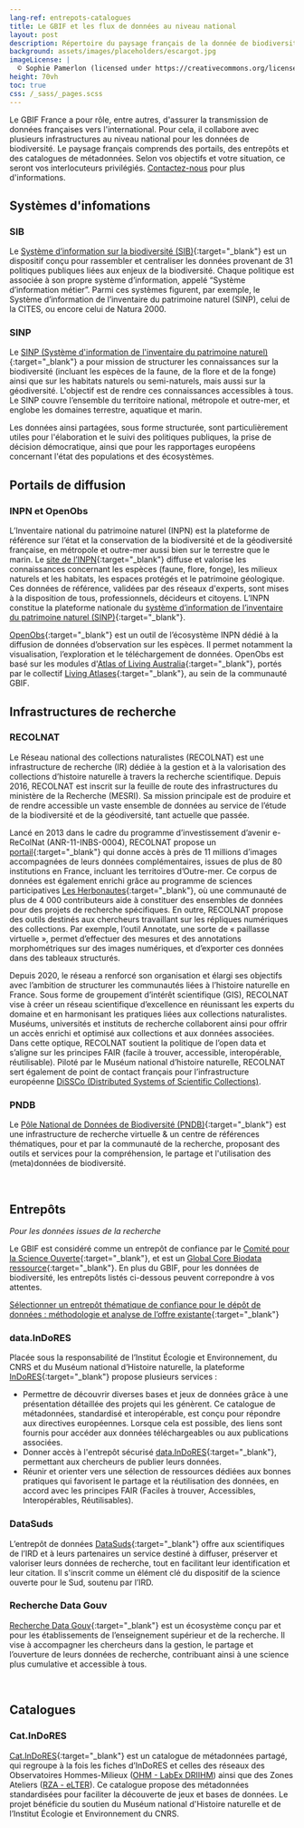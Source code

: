 ```yaml
---
lang-ref: entrepots-catalogues
title: Le GBIF et les flux de données au niveau national
layout: post
description: Répertoire du paysage français de la donnée de biodiversité
background: assets/images/placeholders/escargot.jpg
imageLicense: |
  © Sophie Pamerlon (licensed under https://creativecommons.org/licenses/by-sa/4.0/)
height: 70vh
toc: true
css: /_sass/_pages.scss
---
```


Le GBIF France a pour rôle, entre autres, d'assurer la transmission de données françaises vers l'international. Pour cela, il collabore avec plusieurs infrastructures au niveau national pour les données de biodiversité. Le paysage français comprends des portails, des entrepôts et des catalogues de métadonnées. Selon vos objectifs et votre situation, ce seront vos interlocuteurs privilégiés. [Contactez-nous]((mailto:gbif@gbif.fr)) pour plus d'informations. 

## Systèmes d'infomations

### SIB
Le [Système d’information sur la biodiversité (SIB)](https://naturefrance.fr/systeme-information-biodiversite){:target="_blank"} est un dispositif conçu pour rassembler et centraliser les données provenant de 31 politiques publiques liées aux enjeux de la biodiversité. Chaque politique est associée à son propre système d’information, appelé “Système d’information métier”. Parmi ces systèmes figurent, par exemple, le Système d’information de l’inventaire du patrimoine naturel (SINP), celui de la CITES, ou encore celui de Natura 2000.

### SINP

Le [SINP (Système d'information de l'inventaire du patrimoine naturel)](https://inpn.mnhn.fr/informations/sinp/presentation){:target="_blank"} a pour mission de structurer les connaissances sur la biodiversité (incluant les espèces de la faune, de la flore et de la fonge) ainsi que sur les habitats naturels ou semi-naturels, mais aussi sur la géodiversité. L'objectif est de rendre ces connaissances accessibles à tous. Le SINP couvre l’ensemble du territoire national, métropole et outre-mer, et englobe les domaines terrestre, aquatique et marin.

Les données ainsi partagées, sous forme structurée, sont particulièrement utiles pour l'élaboration et le suivi des politiques publiques, la prise de décision démocratique, ainsi que pour les rapportages européens concernant l'état des populations et des écosystèmes.


## Portails de diffusion

### INPN et OpenObs


L’Inventaire national du patrimoine naturel (INPN) est la plateforme de référence sur l’état et la conservation de la biodiversité et de la géodiversité française, en métropole et outre-mer aussi bien sur le terrestre que le marin. Le [site de l’INPN](https://inpn.mnhn.fr/accueil/index){:target="_blank"} diffuse et valorise les connaissances concernant les espèces (faune, flore, fonge), les milieux naturels et les habitats, les espaces protégés et le patrimoine géologique. Ces données de référence, validées par des réseaux d'experts, sont mises à la disposition de tous, professionnels, décideurs et citoyens. L’INPN constitue la plateforme nationale du [système d’information de l’inventaire du patrimoine naturel (SINP)](https://inpn.mnhn.fr/informations/sinp/presentation){:target="_blank"}.

[OpenObs](https://openobs.mnhn.fr/){:target="_blank"} est un outil de l’écosystème INPN dédié à la diffusion de données d’observation sur les espèces. Il permet notamment la visualisation, l’exploration et le téléchargement de données. OpenObs est basé sur les modules d'[Atlas of Living Australia](https://www.ala.org.au/){:target="_blank"}, portés par le collectif [Living Atlases](https://living-atlases.gbif.org/){:target="_blank"}, au sein de la communauté GBIF.


## Infrastructures de recherche

### RECOLNAT

Le Réseau national des collections naturalistes (RECOLNAT) est une infrastructure de recherche (IR) dédiée à la gestion et à la valorisation des collections d’histoire naturelle à travers la recherche scientifique. Depuis 2016, RECOLNAT est inscrit sur la feuille de route des infrastructures du ministère de la Recherche (MESRI). Sa mission principale est de produire et de rendre accessible un vaste ensemble de données au service de l’étude de la biodiversité et de la géodiversité, tant actuelle que passée.

Lancé en 2013 dans le cadre du programme d’investissement d’avenir e-ReColNat (ANR-11-INBS-0004), RECOLNAT propose un [portail](https://www.recolnat.org/fr/){:target="_blank"} qui donne accès à près de 11 millions d’images accompagnées de leurs données complémentaires, issues de plus de 80 institutions en France, incluant les territoires d’Outre-mer. Ce corpus de données est également enrichi grâce au programme de sciences participatives [Les Herbonautes](http://lesherbonautes.mnhn.fr/){:target="_blank"}, où une communauté de plus de 4 000 contributeurs aide à constituer des ensembles de données pour des projets de recherche spécifiques. En outre, RECOLNAT propose des outils destinés aux chercheurs travaillant sur les répliques numériques des collections. Par exemple, l’outil Annotate, une sorte de « paillasse virtuelle », permet d’effectuer des mesures et des annotations morphométriques sur des images numériques, et d’exporter ces données dans des tableaux structurés.

Depuis 2020, le réseau a renforcé son organisation et élargi ses objectifs avec l’ambition de structurer les communautés liées à l’histoire naturelle en France. Sous forme de groupement d’intérêt scientifique (GIS), RECOLNAT vise à créer un réseau scientifique d’excellence en réunissant les experts du domaine et en harmonisant les pratiques liées aux collections naturalistes. Muséums, universités et instituts de recherche collaborent ainsi pour offrir un accès enrichi et optimisé aux collections et aux données associées. Dans cette optique, RECOLNAT soutient la politique de l’open data et s’aligne sur les principes FAIR (facile à trouver, accessible, interopérable, réutilisable). Piloté par le Muséum national d’histoire naturelle, RECOLNAT sert également de point de contact français pour l’infrastructure européenne [DiSSCo (Distributed Systems of Scientific Collections)](https://www.dissco.eu/dissco/{:target="_blank"}).

### PNDB 
Le [Pôle National de Données de Biodiversité (PNDB)](https://www.pndb.fr){:target="_blank"} est une infrastructure de recherche virtuelle & un centre de références thématiques, pour et par la communauté de la recherche, proposant des outils et services pour la compréhension, le partage et l'utilisation des (meta)données de biodiversité.


<br>

## Entrepôts
*Pour les données issues de la recherche*

Le GBIF est considéré comme un entrepôt de confiance par le [Comité pour la Science Ouverte](https://www.ouvrirlascience.fr/le-comite-pour-la-science-ouverte/){:target="_blank"}, et est un [Global Core Biodata ressource](https://www.gbif.org/fr/news/6PHdgoyIF6RmI7u4VOouuD/gbif-named-a-global-core-biodata-resource){:target="_blank"}. En plus du GBIF, pour les données de biodiversité, les entrepôts listés ci-dessous peuvent correpondre à vos attentes.

[Sélectionner un entrepôt thématique de confiance pour le dépôt de données : méthodologie et analyse de l’offre existante](https://www.ouvrirlascience.fr/selectionner-un-entrepot-thematique-de-confiance-pour-le-depot-de-donnees-methodologie-et-analyse-de-loffre-existante/){:target="_blank"}

### data.InDoRES 

Placée sous la responsabilité de l’Institut Écologie et Environnement, du CNRS et du Muséum national d’Histoire naturelle, la plateforme [InDoRES](https://www.indores.fr/){:target="_blank"} propose plusieurs services :

- Permettre de découvrir diverses bases et jeux de données grâce à une présentation détaillée des projets qui les génèrent. Ce catalogue de métadonnées, standardisé et interopérable, est conçu pour répondre aux directives européennes. Lorsque cela est possible, des liens sont fournis pour accéder aux données téléchargeables ou aux publications associées.
- Donner accès à l'entrepôt sécurisé [data.InDoRES](https://data.indores.fr/){:target="_blank"}, permettant aux chercheurs de publier leurs données.
- Réunir et orienter vers une sélection de ressources dédiées aux bonnes pratiques qui favorisent le partage et la réutilisation des données, en accord avec les principes FAIR (Faciles à trouver, Accessibles, Interopérables, Réutilisables).

### DataSuds
L’entrepôt de données [DataSuds](https://dataverse.ird.fr/){:target="_blank"} offre aux scientifiques de l’IRD et à leurs partenaires un service destiné à diffuser, préserver et valoriser leurs données de recherche, tout en facilitant leur identification et leur citation. Il s'inscrit comme un élément clé du dispositif de la science ouverte pour le Sud, soutenu par l’IRD.


### Recherche Data Gouv
[Recherche Data Gouv](https://recherche.data.gouv.fr/fr){:target="_blank"} est un écosystème conçu par et pour les établissements de l’enseignement supérieur et de la recherche. Il vise à accompagner les chercheurs dans la gestion, le partage et l’ouverture de leurs données de recherche, contribuant ainsi à une science plus cumulative et accessible à tous.

<br>

## Catalogues

### Cat.InDoRES
[Cat.InDoRES](https://cat.indores.fr/geonetwork/srv/fre/catalog.search#/home){:target="_blank"} est un catalogue de métadonnées partagé, qui regroupe à la fois les fiches d’InDoRES et celles des réseaux des Observatoires Hommes-Milieux ([OHM - LabEx DRIIHM](https://www.driihm.fr/)) ainsi que des Zones Ateliers ([RZA - eLTER](https://www.za-inee.org/)). Ce catalogue propose des métadonnées standardisées pour faciliter la découverte de jeux et bases de données. Le projet bénéficie du soutien du Muséum national d'Histoire naturelle et de l’Institut Écologie et Environnement du CNRS.






